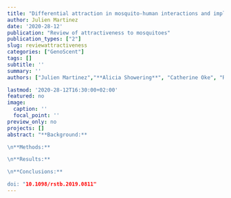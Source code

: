 ```yaml
---
title: "Differential attraction in mosquito-human interactions and implications for disease control"
author: Julien Martinez
date: '2020-28-12'
publication: "Review of attractiveness to mosquitoes"
publication_types: ["2"]
slug: reviewattractiveness
categories: ["GenoScent"]
tags: []
subtitle: ''
summary: ''
authors: ["Julien Martinez","**Alicia Showering**", "Catherine Oke", "Robert T. Jones" and "James G. Logan"]

lastmod: '2020-28-12T16:30:00+02:00'
featured: no
image:
  caption: ''
  focal_point: ''
preview_only: no
projects: []
abstract: "**Background:** 

\n**Methods:** 

\n**Results:** 

\n**Conclusions:** 

doi: "10.1098/rstb.2019.0811"
---
```

